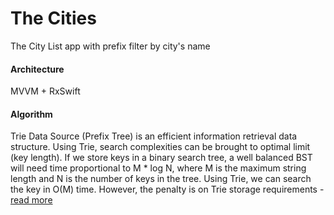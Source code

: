 
# The Cities

The City List app with prefix filter by city's name

#### Architecture
MVVM + RxSwift

#### Algorithm
Trie Data Source (Prefix Tree) is an efficient information retrieval data structure. Using Trie, search complexities can be brought to optimal limit (key length). 
If we store keys in a binary search tree, a well balanced BST will need time proportional to M * log N, where M is the maximum string length and N is the number of keys in the tree. 
Using Trie, we can search the key in O(M) time. However, the penalty is on Trie storage requirements - [read more](https://awesomeopensource.com/project/elangosundar/awesome-README-templates)
